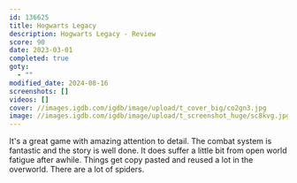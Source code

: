 ```yaml
---
id: 136625
title: Hogwarts Legacy
description: Hogwarts Legacy - Review
score: 90
date: 2023-03-01
completed: true
goty:
  - ""
modified_date: 2024-08-16
screenshots: []
videos: []
cover: //images.igdb.com/igdb/image/upload/t_cover_big/co2gn3.jpg
image: //images.igdb.com/igdb/image/upload/t_screenshot_huge/sc8kvg.jpg
---
```

It's a great game with amazing attention to detail. The combat system is fantastic and the story is well done. It does suffer a little bit from open world fatigue after awhile. Things get copy pasted and reused a lot in the overworld. There are a lot of spiders.